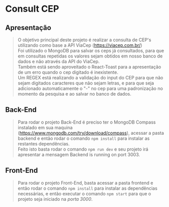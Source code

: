 # Consult CEP

## Apresentação

> O objetivo principal deste projeto é realizar a consulta de CEP's utilizando como base a API ViaCep (https://viacep.com.br/) \
> Foi utilizado o MongoDB para salvar os ceps já consultados, para que em consultas repetidas os valores sejam obtidos em nosso banco de dados e não através da API do ViaCep. \
> Também está sendo aproveitado o React-Toast para a apresentação de um erro quando o cep digitado é inexistente. \
> Um REGEX está realizando a validação do input do CEP para que não sejam digitados caracteres que não sejam letras, e para que seja adicionado automaticamente o "-" no cep para uma padronização no momento da pesquisa e ao salvar no banco de dados.

## Back-End

> Para rodar o projeto Back-End é preciso ter o MongoDB Compass instalado em sua maquina (https://www.mongodb.com/try/download/compass), acessar a pasta backend e então rodar o comando `npm install` para instalar as restantes dependências. \
> Feito isto basta rodar o comando `npm run dev` e seu projeto irá apresentar a mensagem Backend is running on port 3003.

## Front-End

> Para rodar o projeto Front-End, basta acessar a pasta frontend e então rodar o comando `npm install` para instalar as dependências necessárias, e então executar o comando `npm start` para que o projeto seja iniciado na *porta 3000*.